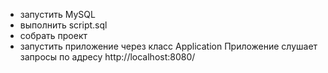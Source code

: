 - запустить MySQL
- выполнить script.sql
- собрать проект
- запустить приложение через класс Application
Приложение слушает запросы по адресу http://localhost:8080/